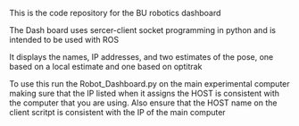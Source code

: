 This is the code repository for the BU robotics dashboard

The Dash board uses sercer-client socket programming
in python and is intended to be used with ROS

It displays the names, IP addresses, and two estimates
of the pose, one based on a local estimate and one based on optitrak

To use this run the Robot_Dashboard.py on the main experimental computer 
making sure that the IP listed when it assigns the HOST 
is consistent with the computer that you are using. Also ensure that 
the HOST name on the client scritpt is consistent with the IP of the main computer

